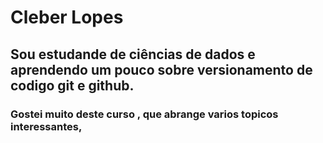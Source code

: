 # Cleber Lopes

## Sou estudande de ciências de dados e aprendendo um pouco sobre versionamento de codigo git e github.

### Gostei muito deste curso , que abrange varios topicos interessantes, 
